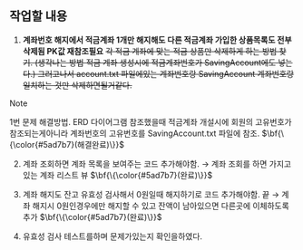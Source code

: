## 작업할 내용
1. **계좌번호 해지에서 적금계좌 1개만 해지해도 다른 적금계좌 가입한 상품목록도 전부 삭제됨 PK값 재참조필요**
~~각 적금 계좌에 맞는 적금 상품만 삭제하게 하는 방법 찾기. (생각나는 방법 적금 계좌 생성시에 적금계좌번호가 SavingAccount에도 넣는다.)
그러고나서 account.txt 파일에있는 계좌번호랑 SavingAccount 계좌번호랑 일치하는 것만 삭제하면될거같다.~~

> [!NOTE]
>  1번 문제 해결방법. ERD 다이어그램 참조했을때 적금계좌 개설시에 회원의 고유번호가 참조되는게아니라  계좌번호의 고유번호를 SavingAccount.txt 파일에 참조.
> $\bf{\{\color{#5ad7b7}(해결완료)\}}$


2. 계좌 조회하면 계좌 목록을 보여주는 코드 추가해야함.
 → 계좌 조회를 하면 가지고있는 계좌 리스트 뷰 $\bf{\{\color{#5ad7b7}(완료)\}}$

4. 계좌 해지도 잔고 유효성 검사해서 0원일때 해지하기로 코드 추가해야함. 끝 
 → 계좌 해지시 0원인경우에만 해지할 수 있고 잔액이 남아있으면 다른곳에 이체하도록 추가 $\bf{\{\color{#5ad7b7}(완료)\}}$

5. 유효성 검사 테스트를하며 문제가있는지 확인을하였다.



